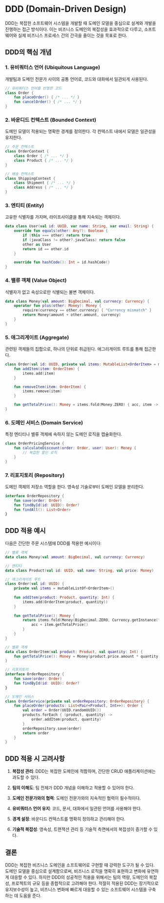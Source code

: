 # DDD (Domain-Driven Design)

DDD는 복잡한 소프트웨어 시스템을 개발할 때 도메인 모델을 중심으로 설계와 개발을 진행하는 접근 방식이다. 이는 비즈니스 도메인의 복잡성을 효과적으로 다루고, 소프트웨어와 실제 비즈니스 프로세스 간의 간극을 줄이는 것을 목표로 한다.

## DDD의 핵심 개념

### 1. 유비쿼터스 언어 (Ubiquitous Language)

개발팀과 도메인 전문가 사이의 공통 언어로, 코드와 대화에서 일관되게 사용된다.

```kotlin
// 유비쿼터스 언어를 반영한 코드
class Order {
    fun placeOrder() { /* ... */ }
    fun cancelOrder() { /* ... */ }
}
```

### 2. 바운디드 컨텍스트 (Bounded Context)

도메인 모델이 적용되는 명확한 경계를 정의한다. 각 컨텍스트 내에서 모델은 일관성을 유지한다.

```kotlin
// 주문 컨텍스트
class OrderContext {
    class Order { /* ... */ }
    class Product { /* ... */ }
}

// 배송 컨텍스트
class ShippingContext {
    class Shipment { /* ... */ }
    class Address { /* ... */ }
}
```

### 3. 엔티티 (Entity)

고유한 식별자를 가지며, 라이프사이클을 통해 지속되는 객체이다.

```kotlin
data class User(val id: UUID, var name: String, var email: String) {
    override fun equals(other: Any?): Boolean {
        if (this === other) return true
        if (javaClass != other?.javaClass) return false
        other as User
        return id == other.id
    }

    override fun hashCode(): Int = id.hashCode()
}
```

### 4. 밸류 객체 (Value Object)

식별자가 없고 속성으로만 식별되는 불변 객체이다.

```kotlin
data class Money(val amount: BigDecimal, val currency: Currency) {
    operator fun plus(other: Money): Money {
        require(currency == other.currency) { "Currency mismatch" }
        return Money(amount + other.amount, currency)
    }
}
```

### 5. 애그리게이트 (Aggregate)

관련된 객체들의 집합으로, 하나의 단위로 취급된다. 애그리게이트 루트를 통해 접근한다.

```kotlin
class Order(val id: UUID, private val items: MutableList<OrderItem> = mutableListOf()) {
    fun addItem(item: OrderItem) {
        items.add(item)
    }

    fun removeItem(item: OrderItem) {
        items.remove(item)
    }

    fun getTotalPrice(): Money = items.fold(Money.ZERO) { acc, item -> acc + item.price }
}
```

### 6. 도메인 서비스 (Domain Service)

특정 엔티티나 밸류 객체에 속하지 않는 도메인 로직을 캡슐화한다.

```kotlin
class OrderPricingService {
    fun calculateDiscount(order: Order, user: User): Money {
        // 복잡한 할인 로직
    }
}
```

### 7. 리포지토리 (Repository)

도메인 객체의 저장소 역할을 한다. 영속성 기술로부터 도메인 모델을 분리한다.

```kotlin
interface OrderRepository {
    fun save(order: Order)
    fun findById(id: UUID): Order?
    fun findAll(): List<Order>
}
```

## DDD 적용 예시

다음은 간단한 주문 시스템에 DDD를 적용한 예시이다:

```kotlin
// 밸류 객체
data class Money(val amount: BigDecimal, val currency: Currency)

// 엔티티
data class Product(val id: UUID, val name: String, val price: Money)

// 애그리게이트 루트
class Order(val id: UUID) {
    private val items = mutableListOf<OrderItem>()
    
    fun addItem(product: Product, quantity: Int) {
        items.add(OrderItem(product, quantity))
    }
    
    fun getTotalPrice(): Money {
        return items.fold(Money(BigDecimal.ZERO, Currency.getInstance("USD"))) { acc, item ->
            acc + item.getTotalPrice()
        }
    }
}

// 밸류 객체
data class OrderItem(val product: Product, val quantity: Int) {
    fun getTotalPrice(): Money = Money(product.price.amount * quantity.toBigDecimal(), product.price.currency)
}

// 리포지토리
interface OrderRepository {
    fun save(order: Order)
    fun findById(id: UUID): Order?
}

// 도메인 서비스
class OrderService(private val orderRepository: OrderRepository) {
    fun placeOrder(products: List<Pair<Product, Int>>): Order {
        val order = Order(UUID.randomUUID())
        products.forEach { (product, quantity) ->
            order.addItem(product, quantity)
        }
        orderRepository.save(order)
        return order
    }
}
```

## DDD 적용 시 고려사항

1. **복잡성 관리**: DDD는 복잡한 도메인에 적합하며, 간단한 CRUD 애플리케이션에는 과도할 수 있다.

2. **팀의 이해도**: 팀 전체가 DDD 개념을 이해하고 적용할 수 있어야 한다.

3. **도메인 전문가와의 협력**: 도메인 전문가와의 지속적인 협력이 필수적이다.

4. **유비쿼터스 언어 유지**: 코드, 문서, 대화에서 일관된 언어를 사용해야 한다.

5. **경계 설정**: 바운디드 컨텍스트를 명확히 정의하고 관리해야 한다.

6. **기술적 복잡성**: 영속성, 트랜잭션 관리 등 기술적 측면에서의 복잡성이 증가할 수 있다.

## 결론

DDD는 복잡한 비즈니스 도메인을 소프트웨어로 구현할 때 강력한 도구가 될 수 있다. 도메인 모델을 중심으로 설계함으로써, 비즈니스 로직을 명확히 표현하고 변화에 유연하게 대응할 수 있다. 하지만 DDD의 성공적인 적용을 위해서는 팀의 역량, 도메인의 복잡성, 프로젝트의 규모 등을 종합적으로 고려해야 한다. 적절히 적용된 DDD는 장기적으로 유지보수성이 높고, 비즈니스 변화에 빠르게 대응할 수 있는 소프트웨어 시스템을 구축하는 데 도움을 준다.
